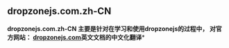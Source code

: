 ## dropzonejs.com.zh-CN ##

**dropzonejs.com.zh-CN 主要是针对在学习和使用dropzonejs的过程中， 对官方网站： [dropzonejs.com]('http://www.dropzonejs.com/','dropzonejs')英文文档的中文化翻译***

